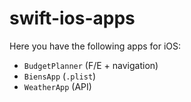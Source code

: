# swift-ios-apps

Here you have the following apps for iOS:

- `BudgetPlanner` (F/E + navigation)
- `BiensApp` (`.plist`)
- `WeatherApp` (API)
